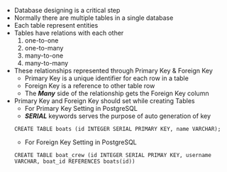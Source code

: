 - Database designing is a critical step
- Normally there are multiple tables in a single database
- Each table represent entities
- Tables have relations with each other
  1. one-to-one
  2. one-to-many
  3. many-to-one
  4. many-to-many
- These relationships represented through Primary Key & Foreign Key
  - Primary Key is a unique identifier for each row in a table
  - Foreign Key is a reference to other table row
  - The **_Many_** side of the relationship gets the Foreign Key column
- Primary Key and Foreign Key should set while creating Tables
  - For Primary Key Setting in PostgreSQL
  - **_SERIAL_** keywords serves the purpose of auto generation of key
  ```
  CREATE TABLE boats (id INTEGER SERIAL PRIMARY KEY, name VARCHAR);
  ```
  - For Foreign Key Setting in PostgreSQL
  ```
  CREATE TABLE boat_crew (id INTEGER SERIAL PRIMAY KEY, username VARCHAR, boat_id REFERENCES boats(id))
  ```
